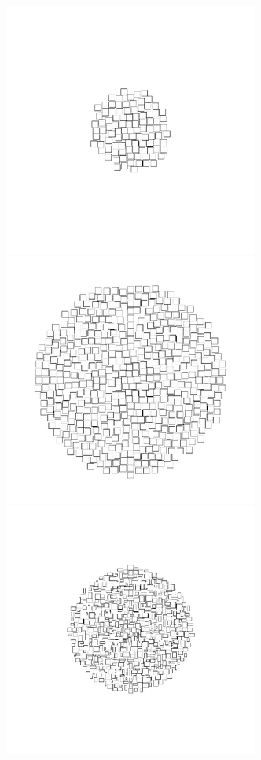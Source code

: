 ![alt text](https://github.com/AntonMikheev666/tdd/blob/AntoshasHW/TagsCloudVisualization/1.png)
![alt text](https://github.com/AntonMikheev666/tdd/blob/AntoshasHW/TagsCloudVisualization/2.png)
![alt text](https://github.com/AntonMikheev666/tdd/blob/AntoshasHW/TagsCloudVisualization/3.png)
